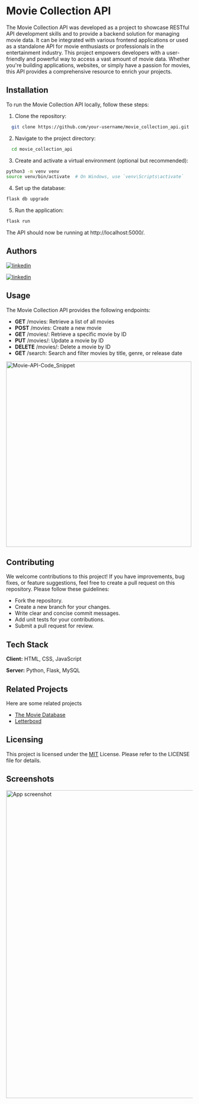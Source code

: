 
# Movie Collection API

The Movie Collection API was developed as a project to showcase RESTful API development skills and to provide a backend solution for managing movie data. It can be integrated with various frontend applications or used as a standalone API for movie enthusiasts or professionals in the entertainment industry. This project empowers developers with a user-friendly and powerful way to access a vast amount of movie data. Whether you're building applications, websites, or simply have a passion for movies, this API provides a comprehensive resource to enrich your projects.


## Installation

To run the Movie Collection API locally, follow these steps:

1. Clone the repository:
```bash
  git clone https://github.com/your-username/movie_collection_api.git
```

2. Navigate to the project directory:
```bash
  cd movie_collection_api
```

3. Create and activate a virtual environment (optional but recommended):
```bash
python3 -m venv venv
source venv/bin/activate  # On Windows, use `venv\Scripts\activate`
```

4. Set up the database:
```bash
flask db upgrade
```

5. Run the application:
```bash
flask run
```

The API should now be running at http://localhost:5000/.


## Authors

[![linkedin](https://img.shields.io/badge/linkedin-0A66C2?style=for-the-badge&logo=linkedin&logoColor=white)](https://www.linkedin.com/in/anns-rutto-22397b217)

[![linkedin](https://img.shields.io/badge/linkedin-0A66C2?style=for-the-badge&logo=linkedin&logoColor=white)](https://www.linkedin.com/in/davis-koech-22145a131)


## Usage

The Movie Collection API provides the following endpoints:

- **GET** /movies: Retrieve a list of all movies
- **POST** /movies: Create a new movie
- **GET** /movies/<id>: Retrieve a specific movie by ID
- **PUT** /movies/<id>: Update a movie by ID
- **DELETE** /movies/<id>: Delete a movie by ID
- **GET** /search: Search and filter movies by title, genre, or release date


<img width="500" alt="Movie-API-Code_Snippet" src="https://github.com/Annsrutto/movie_collection_API/assets/135266679/6b0efda4-73ca-41b1-96b2-d483f7c027be">



## Contributing

We welcome contributions to this project! If you have improvements, bug fixes, or feature suggestions, feel free to create a pull request on this repository. Please follow these guidelines:

- Fork the repository.
- Create a new branch for your changes.
- Write clear and concise commit messages.
- Add unit tests for your contributions.
- Submit a pull request for review.

## Tech Stack

**Client:** HTML, CSS, JavaScript

**Server:** Python, Flask, MySQL

## Related Projects

Here are some related projects

- [The Movie Database](https://www.themoviedb.org/)
- [ Letterboxd ](https://letterboxd.com/)


## Licensing

This project is licensed under the [MIT](https://choosealicense.com/licenses/mit/)
License. Please refer to the LICENSE file for details.


## Screenshots

<img width="830" alt="App screenshot" src="https://github.com/Annsrutto/movie_collection_API/assets/135266679/393ca09d-67ff-489b-a724-f307aa444d91">

